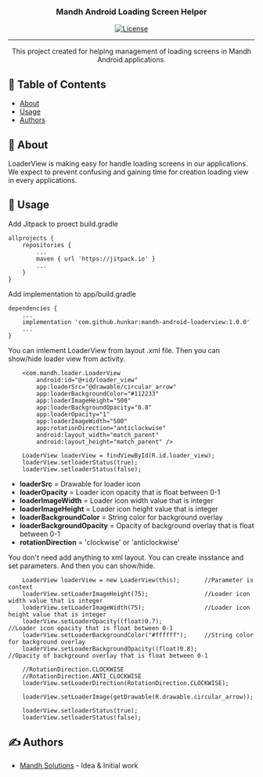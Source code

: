 <h3 align="center">Mandh Android Loading Screen Helper</h3>

<div align="center">

[![License](https://img.shields.io/badge/license-MIT-blue.svg)](/LICENSE)

</div>

---

<p align="center"> This project created for helping management of loading screens in Mandh Android applications.
    <br> 
</p>

## 📝 Table of Contents

- [About](#about)
- [Usage](#usage)
- [Authors](#authors)

## 🧐 About <a name = "about"></a>

LoaderView is making easy for handle loading screens in our applications. We expect to prevent confusing and gaining time for creation loading view in every applications.

## 🎈 Usage <a name="usage"></a>

Add Jitpack to proect build.gradle
```
allprojects {
    repositories {
        ...
        maven { url 'https://jitpack.io' }
        ...
    }
}
```

Add implementation to app/build.gradle
```
dependencies {
    ...
    implementation 'com.github.hunkar:mandh-android-loaderview:1.0.0'
    ...
}
```

You can imlement LoaderView from layout .xml file. Then you can show/hide loader view from activity.
```
    <com.mandh.loader.LoaderView
        android:id="@+id/loader_view"
        app:loaderSrc="@drawable/circular_arrow"
        app:loaderBackgroundColor="#112233"
        app:loaderImageHeight="500"
        app:loaderBackgroundOpacity="0.8"
        app:loaderOpacity="1"
        app:loaderImageWidth="500"
        app:rotationDirection="anticlockwise"
        android:layout_width="match_parent"
        android:layout_height="match_parent" />
```
```
    LoaderView loaderView = findViewById(R.id.loader_view);
    loaderView.setloaderStatus(true);
    loaderView.setloaderStatus(false);
```
* <b>loaderSrc</b> = Drawable for loader icon
* <b>loaderOpacity</b> = Loader icon opacity that is float between 0-1
* <b>loaderImageWidth</b> = Loader icon width value that is integer
* <b>loaderImageHeight</b> = Loader icon height value that is integer
* <b>loaderBackgroundColor</b> = String color for background overlay
* <b>loaderBackgroundOpacity</b> = Opacity of background overlay that is float between 0-1
* <b>rotationDirection</b> = 'clockwise' or 'anticlockwise'


You don't need add anything to xml layout. You can create insstance and set parameters. And then you can show/hide.
```
    LoaderView loaderView = new LoaderView(this);       //Parameter is context
    loaderView.setLoaderImageHeight(75);                //Loader icon width value that is integer
    loaderView.setLoaderImageWidth(75);                 //Loader icon height value that is integer
    loaderView.setLoaderOpacity((float)0.7);                   //Loader icon opacity that is float between 0-1
    loaderView.setLoaderBackgroundColor("#ffffff");     //String color for background overlay
    loaderView.setLoaderBackgroundOpacity((float)0.8);         //Opacity of background overlay that is float between 0-1

    //RotationDirection.CLOCKWISE
    //RotationDirection.ANTI_CLOCKWISE
    loaderView.setLoaderDirection(RotationDirection.CLOCKWISE);

    loaderView.setLoaderImage(getDrawable(R.drawable.circular_arrow));

    loaderView.setloaderStatus(true);
    loaderView.setloaderStatus(false);
```

## ✍️ Authors <a name = "authors"></a>

- [Mandh Solutions](http://www.mandhsolutions.com/) - Idea & Initial work